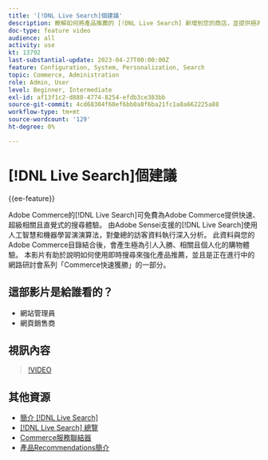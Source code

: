 ```yaml
---
title: '[!DNL Live Search]個建議'
description: 瞭解如何將產品推薦的 [!DNL Live Search] 新增到您的商店，並提供極為引人入勝、相關且個人化的購物體驗。
doc-type: feature video
audience: all
activity: use
kt: 13792
last-substantial-update: 2023-04-27T00:00:00Z
feature: Configuration, System, Personalization, Search
topic: Commerce, Administration
role: Admin, User
level: Beginner, Intermediate
exl-id: af13f1c2-d888-4774-8254-efdb3ce383bb
source-git-commit: 4cd68304f60ef6bb0a8f6ba21fc1a8a662225a88
workflow-type: tm+mt
source-wordcount: '129'
ht-degree: 0%

---
```


# [!DNL Live Search]個建議

{{ee-feature}}

Adobe Commerce的[!DNL Live Search]可免費為Adobe Commerce提供快速、超級相關且直覺式的搜尋體驗。 由Adobe Sensei支援的[!DNL Live Search]使用人工智慧和機器學習演演算法，對彙總的訪客資料執行深入分析。 此資料與您的Adobe Commerce目錄結合後，會產生極為引人入勝、相關且個人化的購物體驗。 本影片有助於說明如何使用即時搜尋來強化產品推薦，並且是正在進行中的網路研討會系列「Commerce快速獲勝」的一部分。

## 這部影片是給誰看的？

- 網站管理員
- 網頁銷售商

## 視訊內容

>[!VIDEO](https://video.tv.adobe.com/v/3430760?quality=12&learn=on&captions=chi_hant)


## 其他資源

- [簡介 [!DNL Live Search]](https://experienceleague.adobe.com/docs/commerce-learn/tutorials/marketing/live-search.html?lang=zh-Hant)
- [[!DNL Live Search] 總覽](https://experienceleague.adobe.com/docs/commerce-merchant-services/live-search/overview.html?lang=zh-Hant)
- [Commerce服務聯結器](https://experienceleague.adobe.com/docs/commerce-merchant-services/user-guides/integration-services/saas.html?lang=zh-Hant)
- [產品Recommendations簡介](https://experienceleague.adobe.com/docs/commerce-merchant-services/product-recommendations/overview.html?lang=zh-Hant)

